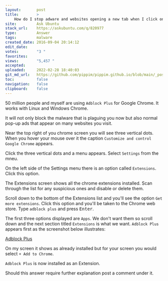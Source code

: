 ```yaml
---
layout:       post
title:        >
    How do I stop adware and websites opening a new tab when I click on a link when using Chrome?
site:         Ask Ubuntu
stack_url:    https://askubuntu.com/q/820977
type:         Answer
tags:         malware
created_date: 2016-09-04 20:14:12
edit_date:    
votes:        "3 "
favorites:    
views:        "5,457 "
accepted:     
uploaded:     2022-02-28 18:40:03
git_md_url:   https://github.com/pippim/pippim.github.io/blob/main/_posts/2016/2016-09-04-How-do-I-stop-adware-and-websites-opening-a-new-tab-when-I-click-on-a-link-when-using-Chrome_.md
toc:          false
navigation:   false
clipboard:    false
---
```


50 million people and myself are using `Adblock Plus` for Google Chrome. It works with Linux and Windows Chrome.

It will not only block the malware that is plaguing you now but also normal pop-up ads that appear on many websites you visit.

Near the top right of you chrome screen you will see three vertical dots. When you hover your mouse over it the caption `Customize and control Google Chrome` appears.

Click the three vertical dots and a menu appears. Select `Settings` from the mneu.

On the left side of the Settings menu there is an option called `Extensions`. Click this option.

The Extensions screen shows all the chrome extensions installed. Scan through the list for any suspicious ones and disable or delete them.

Scroll down to the bottom of the Extensions list and you'll see the option `Get more extensions`. Click this option and you'll be taken to the Chrome web store. Type `adblock plus` and press <kbd>Enter</kbd>.

The first three options displayed are `Apps`. We don't want them so scroll down and the next section titled `Extensions` is what we want. `Adblock Plus` appears first as the screenshot below illustrates:

[Adblock Plus][1]

On my screen it shows as already installed but for your screen you would select `+ Add to Chrome`.

`Adblock Plus` is now installed as an Extension.

Should this answer require further explanation post a comment under it.


  [1]: http://i.stack.imgur.com/IlrUy.png
